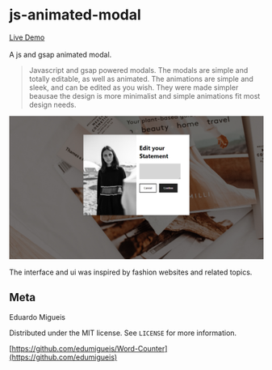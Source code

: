 # js-animated-modal
[Live Demo](https://edumigueis.github.io/Word-Counter/)<br><br> A js and gsap animated modal.
> Javascript and gsap powered modals. The modals are simple and totally editable, as well as animated. The animations are simple and sleek, and can be edited as you wish. They were made simpler beausae the design is more minimalist and simple animations fit most design needs.

![](header.png)

The interface and ui was inspired by fashion websites and related topics.
## Meta

Eduardo Migueis

Distributed under the MIT license. See ``LICENSE`` for more information.

[https://github.com/edumigueis/Word-Counter](https://github.com/edumigueis)